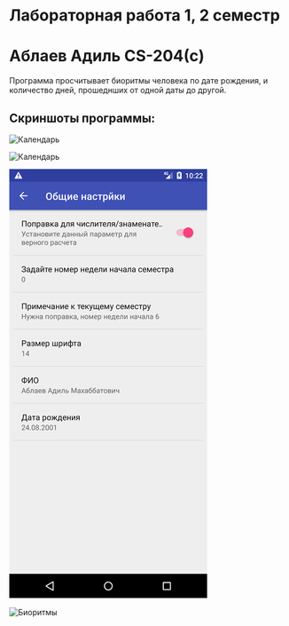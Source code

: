 # Лабораторная работа 1, 2 семестр
# Аблаев Адиль CS-204(с) 

Программа просчитывает биоритмы человека по дате рождения, и количество дней, прошеднших от одной даты до другой.

## Скриншоты программы:

![Календарь](calendar1.png)


![Календарь](calendar2.png)


![Настройки](settings.png)


![Биоритмы](biorythms.png)
